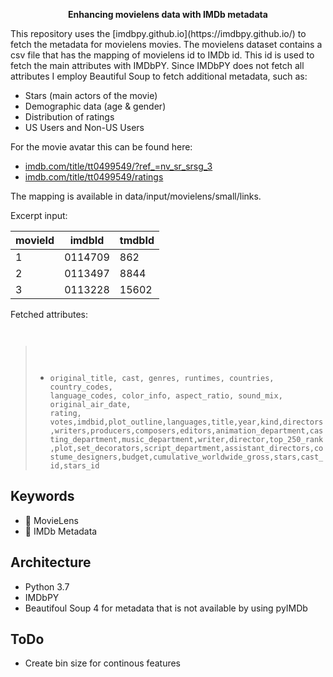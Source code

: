 <p align="center">
    <strong>Enhancing movielens data with IMDb metadata</strong>
</p>
This repository uses the [imdbpy.github.io](https://imdbpy.github.io/) to fetch the metadata for movielens movies. The movielens dataset contains
a csv file that has the mapping of movielens id to IMDb id. This id is used to fetch the main attributes with IMDbPY.
Since IMDbPY does not fetch all attributes I employ Beautiful Soup to fetch additional metadata, such as:

- Stars (main actors of the movie)
- Demographic data (age & gender)
- Distribution of ratings
- US Users and Non-US Users

For the movie avatar this can be found here:
- [imdb.com/title/tt0499549/?ref_=nv_sr_srsg_3](https://www.imdb.com/title/tt0499549/?ref_=nv_sr_srsg_3)
- [imdb.com/title/tt0499549/ratings](https://www.imdb.com/title/tt0499549/ratings)


The mapping is available in data/input/movielens/small/links.

Excerpt input:

| movieId | imdbId  | tmdbId  |
|---|---|---|
| 1  | 0114709  |  862 |
|  2 |  0113497 | 8844  |
|  3 | 0113228  | 15602  |

Fetched attributes:
<code><it>
> - original_title, cast, genres, runtimes, countries, country_codes, language_codes, color_info, aspect_ratio, sound_mix, original_air_date, rating, votes,imdbid,plot_outline,languages,title,year,kind,directors,writers,producers,composers,editors,animation_department,casting_department,music_department,writer,director,top_250_rank,plot,set_decorators,script_department,assistant_directors,costume_designers,budget,cumulative_worldwide_gross,stars,cast_id,stars_id
</it></code>


## Keywords
- 🎥 MovieLens
- 👥 IMDb Metadata

## Architecture
- Python 3.7
- IMDbPY
- Beautifoul Soup 4 for metadata that is not available by using pyIMDb

## ToDo
- Create bin size for continous features
